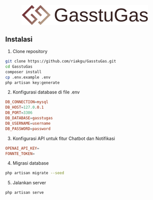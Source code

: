 <p align="center"><img src="./public/assets/images/svg/default-monochrome.svg" width="400" alt="Laravel Logo"></p>


## Instalasi

1. Clone repository

```bash
git clone https://github.com/riakgu/GasstuGas.git
cd GasstuGas
composer install
cp .env.example .env
php artisan key:generate
```
2. Konfigurasi database di file .env

```conf
DB_CONNECTION=mysql
DB_HOST=127.0.0.1
DB_PORT=3306
DB_DATABASE=gasstugas
DB_USERNAME=username
DB_PASSWORD=password
```

3. Konfigurasi API untuk fitur Chatbot dan Notifikasi

```conf
OPENAI_API_KEY=
FONNTE_TOKEN=
```

4. Migrasi database

```bash
php artisan migrate --seed
```

5. Jalankan server

```bash
php artisan serve
```
